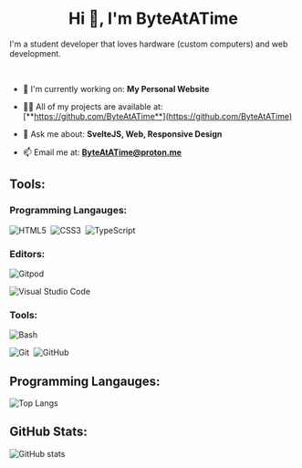 <h1 align="center">Hi 👋, I'm ByteAtATime</h1>
I'm a student developer that loves hardware (custom computers) and web development.

&nbsp;

- 🔭 I'm currently working on: **My Personal Website**

- 👨‍💻 All of my projects are available at: [**https://github.com/ByteAtATime**](https://github.com/ByteAtATime)

- 💬 Ask me about: **SvelteJS, Web, Responsive Design**

- 📫 Email me at: **ByteAtATime@proton.me**

## Tools:
### Programming Langauges:
![HTML5](https://img.shields.io/badge/html5-%23E34F26.svg?style=for-the-badge&logo=html5&logoColor=white)&nbsp;
![CSS3](https://img.shields.io/badge/css3-%231572B6.svg?style=for-the-badge&logo=css3&logoColor=white)&nbsp;
![TypeScript](https://img.shields.io/badge/typescript-%23007ACC.svg?style=for-the-badge&logo=typescript&logoColor=white)

### Editors:
![Gitpod](https://img.shields.io/badge/gitpod-f06611.svg?style=for-the-badge&logo=gitpod&logoColor=white)

![Visual Studio Code](https://img.shields.io/badge/Visual%20Studio%20Code-0078d7.svg?style=for-the-badge&logo=visual-studio-code&logoColor=white)

### Tools:
![Bash](https://img.shields.io/badge/Bash-%23121011.svg?style=for-the-badge&logo=gnu-bash&logoColor=white)

![Git](https://img.shields.io/badge/git-%23F05033.svg?style=for-the-badge&logo=git&logoColor=white)&nbsp;
![GitHub](https://img.shields.io/badge/github-%23121011.svg?style=for-the-badge&logo=github&logoColor=white)

## Programming Langauges:
![Top Langs](https://github-readme-stats.vercel.app/api/top-langs/?username=ByteAtATime&langs_count=5)

## GitHub Stats:
![GitHub stats](https://github-readme-stats.vercel.app/api?username=ByteAtATime&show_icons=true&theme=radical)
